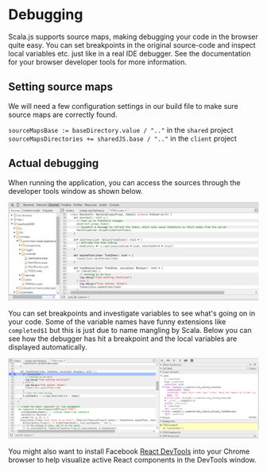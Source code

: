 # Debugging

Scala.js supports source maps, making debugging your code in the browser quite easy. You can set breakpoints in the original source-code
and inspect local variables etc. just like in a real IDE debugger. See the documentation for your browser developer tools for more information.

## Setting source maps

We will need a few configuration settings in our build file to make sure source maps are correctly found.

`sourceMapsBase := baseDirectory.value / ".."` in the `shared` project
`sourceMapsDirectories += sharedJS.base / ".."` in the `client` project

## Actual debugging

When running the application, you can access the sources through the developer tools window as shown below.

![debug sources](images/debug1.png?raw=true)

You can set breakpoints and investigate variables to see what's going on in your code. Some of the variable names have funny extensions like `completed$1`
but this is just due to name mangling by Scala. Below you can see how the debugger has hit a breakpoint and the local variables are displayed automatically.

![breakpoints](images/debug2.png?raw=true)

You might also want to install Facebook [React DevTools](https://chrome.google.com/webstore/detail/react-developer-tools/fmkadmapgofadopljbjfkapdkoienihi) into
your Chrome browser to help visualize active React components in the DevTools window.

